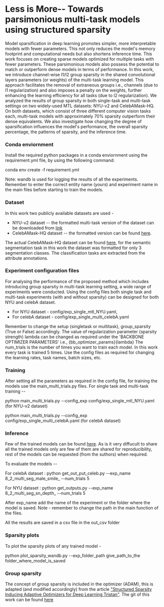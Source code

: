 # Less is More-- Towards parsimonious multi-task models using structured sparsity

Model sparsification in deep learning promotes simpler, more interpretable models with fewer parameters. This not only reduces the model's memory footprint and computational needs but also shortens inference time. This work focuses on creating sparse models optimized for multiple tasks with fewer parameters. These parsimonious models also possess the potential to match or outperform dense models in terms of performance. In this work, we introduce channel-wise l1/l2 group sparsity in the shared convolutional layers parameters (or weights) of the multi-task learning model. This approach facilitates the removal of extraneous groups i.e., channels (due to l1 regularization) and also imposes a penalty on the weights, further enhancing the learning efficiency for all tasks (due to l2 regularization). We analyzed the results of group sparsity in both single-task and multi-task settings on two widely-used MTL datasets: NYU-v2 and CelebAMask-HQ. On both datasets, which consist of three different computer vision tasks each, multi-task models with approximately 70\% sparsity outperform their dense equivalents. We also investigate how changing the degree of sparsification influences the model's performance, the overall sparsity percentage, the patterns of sparsity, and the inference time.

### Conda enviornment
Install the required python packages in a conda enviornment using the requirement.yml file, by using the following command:

conda env create -f requirement.yml

Note: wandb is used for logging the results of all the experiments. Remember to enter the correct entity name (yours) and experiment name in the main files before starting to train the models. 

### Dataset
In this work two publicly available datasets are used -
* NYU-v2 dataset -- the formatted multi-task version of the dataset can be downloaded from [link](https://drive.google.com/file/d/11pWuQXMFBNMIIB4VYMzi9RPE-nMOBU8g/view)
* CelebAMask-HQ dataset -- the formatted version can be found [here](https://drive.google.com/drive/folders/1bEn1gQO4GoIXI-VH8heESyFtOF6HUGhh?usp=share_link).
  
The actual CelebAMask-HQ dataset can be found [here](https://github.com/switchablenorms/CelebAMask-HQ), for the semantic segmentation task in this work the dataset was formatted for only 3 segmentation classes. The classification tasks are extracted from the attribute annotations. 


### Experiment configuration files

For analysing the performance of the proposed method which includes introducing group sparsity in multi-task learning setting, a wide range of experiments were conducted.
Using the config files both single task and multi-task experiments (with and without sparsity) can be designed for both NYU and celebA dataset.

* For NYU dataset - config/exp_single_mtl_NYU.yaml, 
* For celebA dataset - config/exp_single_multi_celebA.yaml
  
Remember to change the setup (singletask or multitask), group_sparsity (True or False) accordingly. 
The value of regularization parameter (sparsity strength) lambda can be changed as required under the 'BACKBONE OPTIMIZER PARAMETERS' i.e., {bb_optimizer_params}{lambda} 
The num_trials is the number of times you want to train each model. 
In this work every task is trained 5 times. 
Use the config files as required for changing the learning rates, task names, batch sizes, etc. 


### Training
After setting all the parameters as required in the config file, for training the models use the main_multi_trials.py files. 
For single task and multi-task training --

python main_multi_trials.py --config_exp config/exp_single_mtl_NYU.yaml  (for NYU-v2 dataset)

python main_multi_trials.py --config_exp config/exp_single_multi_celebA.yaml (for celebA dataset)


### Inference 

Few of the trained models can be found [here](https://drive.google.com/drive/folders/1bEn1gQO4GoIXI-VH8heESyFtOF6HUGhh?usp=share_link). As is it very diffucult to share all the trained models only are few of them are shared for reproducibility, rest of the models can be requested (from the suthors) when required.

To evaluate the models --

For celebA dataset : python get_out_put_celeb.py --exp_name 8_2_multi_seg_male_smile_ --num_trials 5

For NYU dataset : python get_outputs.py --exp_name 8_2_multi_seg_sn_depth_ --num_trials 5

After exp_name add the name of the experiment or the folder where the model is saved. 
Note - remember to change the path in the main function of the files. 


All the results are saved in a csv file in the out_csv folder

### Sparsity plots

To plot the sparsity plots of any trained model -

python plot_sparsity_wandb.py --exp_folder_path give_path_to_the folder_where_model_is_saved


### Group sparsity
The concept of group sparsity is included in the optimizer (ADAM), this is adapted (and modified accordingly) from the article ["Structured Sparsity Inducing Adaptive Optimizers for Deep Learning Tristan"](https://arxiv.org/abs/2102.03869).
The git of this work can be found [here](https://github.com/tristandeleu/pytorch-structured-sparsity)
